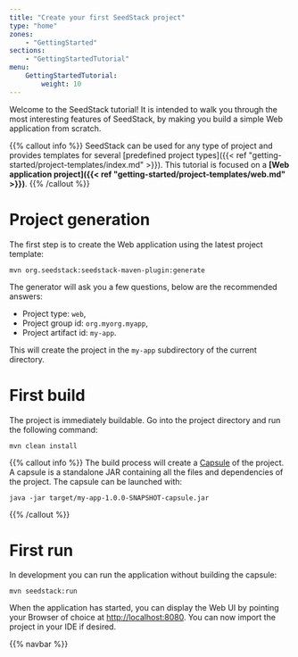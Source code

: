 ```yaml
---
title: "Create your first SeedStack project"
type: "home"
zones:
    - "GettingStarted"
sections:
    - "GettingStartedTutorial"
menu:
    GettingStartedTutorial:
        weight: 10
---
```


Welcome to the SeedStack tutorial! It is intended to walk you through the most interesting features of SeedStack, by 
making you build a simple Web application from scratch.<!--more-->

{{% callout info %}}
SeedStack can be used for any type of project and provides templates for several [predefined project types]({{< ref "getting-started/project-templates/index.md" >}}).
This tutorial is focused on a **[Web application project]({{< ref "getting-started/project-templates/web.md" >}})**.
{{% /callout %}}

# Project generation

The first step is to create the Web application using the latest project template:

```plain
mvn org.seedstack:seedstack-maven-plugin:generate
```
    
The generator will ask you a few questions, below are the recommended answers:

* Project type: `web`,
* Project group id: `org.myorg.myapp`,
* Project artifact id: `my-app`.

This will create the project in the `my-app` subdirectory of the current directory.
 
# First build

The project is immediately buildable. Go into the project directory and run the following command:

```plain
mvn clean install
```

{{% callout info %}}
The build process will create a [Capsule](http://capsule.io) of the project. A capsule is a standalone JAR containing
all the files and dependencies of the project. The capsule can be launched with:

```plain
java -jar target/my-app-1.0.0-SNAPSHOT-capsule.jar
```    
{{% /callout %}}

# First run

In development you can run the application without building the capsule:
  
```plain
mvn seedstack:run
```
    
When the application has started, you can display the Web UI by pointing your Browser of choice at
[http://localhost:8080](http://localhost:8080). You can now import the project in your IDE if desired.

{{% navbar %}}
